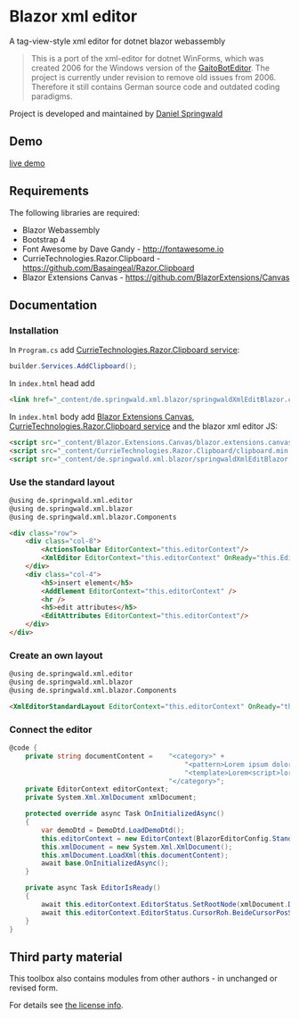 # Blazor xml editor

A tag-view-style xml editor for dotnet blazor webassembly

> This is a port of the xml-editor for dotnet WinForms, which was created 2006 for the Windows version of the [GaitoBotEditor](https://www.gaitobot.de).
> The project is currently under revision to remove old issues from 2006. Therefore it still contains German source code and outdated coding paradigms. 

Project is developed and maintained by [Daniel Springwald](https://blog.springwald.de)

## Demo

[live demo](https://www.springwald.de/demos/BlazorXmlEditor/)

## Requirements

The following libraries are required:

- Blazor Webassembly
- Bootstrap 4
- Font Awesome by Dave Gandy - http://fontawesome.io
- CurrieTechnologies.Razor.Clipboard - https://github.com/Basaingeal/Razor.Clipboard
- Blazor Extensions Canvas - https://github.com/BlazorExtensions/Canvas

## Documentation

### Installation

In `Program.cs` add [CurrieTechnologies.Razor.Clipboard service](https://github.com/Basaingeal/Razor.Clipboard):

```csharp
builder.Services.AddClipboard();
```

In `index.html` head add

```html
<link href="_content/de.springwald.xml.blazor/springwaldXmlEditBlazor.css" rel="stylesheet" />
```

In `index.html` body add [Blazor Extensions Canvas](https://github.com/BlazorExtensions/Canvas), [CurrieTechnologies.Razor.Clipboard service](https://github.com/Basaingeal/Razor.Clipboard) and the blazor xml editor JS:

```html
<script src="_content/Blazor.Extensions.Canvas/blazor.extensions.canvas.js"></script>
<script src="_content/CurrieTechnologies.Razor.Clipboard/clipboard.min.js"></script>
<script src="_content/de.springwald.xml.blazor/springwaldXmlEditBlazor.js"></script>

```

### Use the standard layout

```html
@using de.springwald.xml.editor
@using de.springwald.xml.blazor
@using de.springwald.xml.blazor.Components

<div class="row">
    <div class="col-8">
        <ActionsToolbar EditorContext="this.editorContext"/>
        <XmlEditor EditorContext="this.editorContext" OnReady="this.EditorIsReady" />
    </div>
    <div class="col-4">
        <h5>insert element</h5>
        <AddElement EditorContext="this.editorContext" />
        <hr />
        <h5>edit attributes</h5>
        <EditAttributes EditorContext="this.editorContext"/>
    </div>
</div>
```

### Create an own layout

```html
@using de.springwald.xml.editor
@using de.springwald.xml.blazor
@using de.springwald.xml.blazor.Components

<XmlEditorStandardLayout EditorContext="this.editorContext" OnReady="this.EditorIsReady" />
```

### Connect the editor

```csharp
@code {
	private string documentContent =    "<category>" +
                                            "<pattern>Lorem ipsum dolor sit amet, consetetur sadipscing elitr Lorem ipsum dolor sit amet, consetetur</pattern>" +
                                            "<template>Lorem<script>lorem</script> ipsum <star/> ipsum Dolor sit amet</template>" +
                                        "</category>";
    private EditorContext editorContext;
    private System.Xml.XmlDocument xmlDocument;

    protected override async Task OnInitializedAsync()
    {
        var demoDtd = DemoDtd.LoadDemoDtd();
        this.editorContext = new EditorContext(BlazorEditorConfig.StandardConfig, new DemoXmlRules(demoDtd));
        this.xmlDocument = new System.Xml.XmlDocument();
        this.xmlDocument.LoadXml(this.documentContent);
        await base.OnInitializedAsync();
    }

    private async Task EditorIsReady()
    {
        await this.editorContext.EditorStatus.SetRootNode(xmlDocument.DocumentElement);
        await this.editorContext.EditorStatus.CursorRoh.BeideCursorPosSetzenMitChangeEventWennGeaendert(xmlDocument.DocumentElement.ChildNodes[1].ChildNodes[1].FirstChild, cursor.XMLCursorPositionen.CursorAufNodeSelbstVorderesTag, 2);
    }
}
```

## Third party material

This toolbox also contains modules from other authors - in unchanged or revised form.

For details see [the license info](LICENSE.md).
